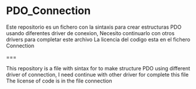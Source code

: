 # PDO_Connection

Este repositorio es un fichero con la sintaxis para crear estructuras PDO
usando diferentes driver de conexion, Necesito continuarlo con otros drivers para completar este archivo
La licencia del codigo esta en el fichero Connection

===

This repository is a file with sintax for to make structure PDO using 
different driver of connection, I need continue with other driver for complete this file
The license of code is in the file connection
